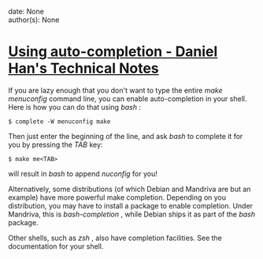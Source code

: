 
date: None  
author(s): None  

# [Using auto-completion - Daniel Han's Technical Notes](https://sites.google.com/site/xiangyangsite/home/technical-tips/linux-unix/common-tips/using-auto-completion)

If you are lazy enough that you don't want to type the entire _make menuconfig_ command line, you can enable auto-completion in your shell. Here is how you can do that using _bash_ :
    
    
    $ complete -W menuconfig make
    

Then just enter the beginning of the line, and ask _bash_ to complete it for you by pressing the _TAB_ key:
    
    
    $ make me<TAB>
    

will result in _bash_ to append _nuconfig_ for you!

Alternatively, some distributions (of which Debian and Mandriva are but an example) have more powerful make completion. Depending on you distribution, you may have to install a package to enable completion. Under Mandriva, this is _bash-completion_ , while Debian ships it as part of the _bash_ package.

Other shells, such as _zsh_ , also have completion facilities. See the documentation for your shell.

